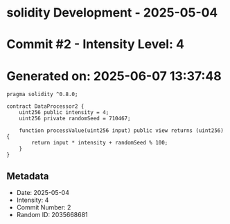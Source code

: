 ﻿# solidity Development - 2025-05-04
# Commit #2 - Intensity Level: 4
# Generated on: 2025-06-07 13:37:48
```solidity
pragma solidity ^0.8.0;

contract DataProcessor2 {
    uint256 public intensity = 4;
    uint256 private randomSeed = 710467;

    function processValue(uint256 input) public view returns (uint256) {
        return input * intensity + randomSeed % 100;
    }
}
```
## Metadata
- Date: 2025-05-04
- Intensity: 4
- Commit Number: 2
- Random ID: 2035668681
